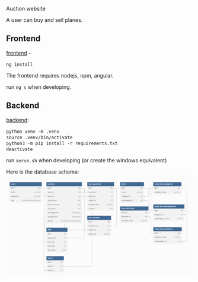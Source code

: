 Auction website

A user can buy and sell planes.

## Frontend

[frontend](https://angular.dev/installation) - 

```
ng install
``` 

The frontend requires nodejs, npm, angular.

run ``ng s`` when developing.

## Backend

[backend](https://packaging.python.org/en/latest/guides/installing-using-pip-and-virtual-environments/):

```
python venv -m .venv
source .venv/bin/activate
python3 -m pip install -r requirements.txt
deactivate
```

run `serve.sh` when developing (or create the windows equivalent)

Here is the database schema:
![1](/docs/images/schema.png)
